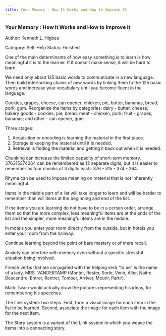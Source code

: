 ```yaml
---
title: Your Memory - How It Works and How to Improve It
---
```


### Your Memory : How It Works and How to Improve It

Author: Kenneth L. Higbee

Category: Self-Help
Status: Finished

One of the main determinants of how easy something is to learn is how meaningful it is to the learner. If it doesn’t make sense, it will be hard to learn.

We need only about 125 basic words to communicate in a new language. Then build interlocking chains of new words by linking them to the 125 basic words and increase your vocabulary until you become fluent in the language.

Cookies, grapes, cheese, can opener, chicken, pie, butter, bananas, bread, pork, gum. Reorganize the items by categories: dairy - butter, cheese; bakery goods - cookies, pie, bread; meat - chicken, pork; fruit - grapes, bananas; and other - can opener, gum.

Three stages:

1. Acquisition or encoding is learning the material in the first place.
2. Storage is keeping the material until it is needed.
3. Retrieval is finding the material and getting it back out when it is needed.

Chunking can increase the limited capacity of short-term memory. 376315374264 can be remembered as 12 separate digits, but it is easier to remember as four chunks of 3 digits each: 376 - 315 - 374 - 264.

Rhyme can be used to impose meaning on material that is not inherently meaningful.

Items in the middle part of a list will take longer to learn and will be harder to remember than will items at the beginning and end of the list.

If the items you are learning do not have to be in a certain order, arrange them so that the more complex, less meaningful items are at the ends of the list and the simpler, more meaningful items are in the middle.

In motels you enter your room directly from the outside, but in hotels you enter your room from the hallway.

Continue learning beyond the point of bare mastery or of mere recall.

Anxiety can interfere with memory even without a specific stressful situation being involved.

French verbs that are conjugated with the helping verb “to be” is the name of a lady, MRS. VANDERTAMP (Monter, Rester, Sortir, Venir, Aller, Naître, Descendre, Entrer, Rentrer, Tomber, Arriver, Mourir, Partir).

Mark Twain would actually draw the pictures representing his ideas, for remembering his speeches.

The Link system: two steps. First, form a visual image for each item in the list to be learned. Second, associate the image for each item with the image for the next item.

The Story system is a variant of the Link system in which you weave the items into a connecting story.


